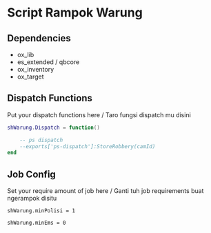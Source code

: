 
# Script Rampok Warung

##  Dependencies
- ox_lib
- es_extended / qbcore
- ox_inventory
- ox_target

## Dispatch Functions

Put your dispatch functions here / Taro fungsi dispatch mu disini
```lua
shWarung.Dispatch = function()

    -- ps dispatch 
    --exports['ps-dispatch']:StoreRobbery(camId)
end
```

## Job Config

Set your require amount of job here / Ganti tuh job requirements buat ngerampok disitu
```
shWarung.minPolisi = 1

shWarung.minEms = 0
```

